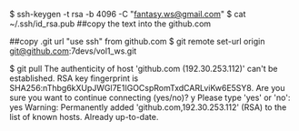 $ ssh-keygen -t rsa -b 4096 -C "fantasy.ws@gmail.com"
$ cat ~/.ssh/id_rsa.pub
##copy the text into the github.com

##copy .git url "use ssh" from github.com
$ git remote set-url origin git@github.com:7devs/vol1_ws.git


$ git pull
The authenticity of host 'github.com (192.30.253.112)' can't be established.
RSA key fingerprint is SHA256:nThbg6kXUpJWGl7E1IGOCspRomTxdCARLviKw6E5SY8.
Are you sure you want to continue connecting (yes/no)? y
Please type 'yes' or 'no': yes
Warning: Permanently added 'github.com,192.30.253.112' (RSA) to the list of known hosts.
Already up-to-date.

